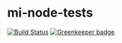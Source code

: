 # mi-node-tests

[![Build Status](https://travis-ci.org/kulshekhar/mi-node-tests.svg?branch=master)](https://travis-ci.org/kulshekhar/mi-node-tests)
[![Greenkeeper badge](https://badges.greenkeeper.io/kulshekhar/mi-node-tests.svg)](https://greenkeeper.io/)
